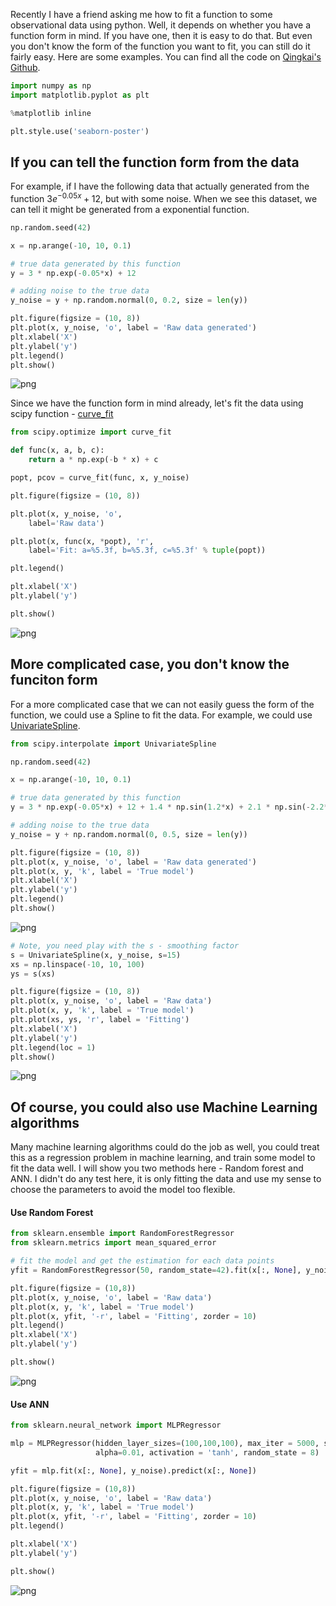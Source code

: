 
Recently I have a friend asking me how to fit a function to some observational data using python. Well, it depends on whether you have a function form in mind. If you have one, then it is easy to do that. But even you don't know the form of the function you want to fit, you can still do it fairly easy. Here are some examples. You can find all the code on [Qingkai's Github](https://github.com/qingkaikong/blog/tree/master/2018_18_Curve_fitting). 


```python
import numpy as np
import matplotlib.pyplot as plt

%matplotlib inline

plt.style.use('seaborn-poster')
```

## If you can tell the function form from the data

For example, if I have the following data that actually generated from the function $3e^{-0.05x}+12$, but with some noise. When we see this dataset, we can tell it might be generated from a exponential function.


```python
np.random.seed(42)

x = np.arange(-10, 10, 0.1)

# true data generated by this function
y = 3 * np.exp(-0.05*x) + 12

# adding noise to the true data
y_noise = y + np.random.normal(0, 0.2, size = len(y))
```


```python
plt.figure(figsize = (10, 8))
plt.plot(x, y_noise, 'o', label = 'Raw data generated')
plt.xlabel('X')
plt.ylabel('y')
plt.legend()
plt.show()
```


![png](https://raw.githubusercontent.com/qingkaikong/blog/master/2018_18_Curve_fitting/Curve_fitting_files/Curve_fitting_4_0.png)


Since we have the function form in mind already, let's fit the data using scipy function - [curve_fit](https://docs.scipy.org/doc/scipy/reference/generated/scipy.optimize.curve_fit.html)


```python
from scipy.optimize import curve_fit
```


```python
def func(x, a, b, c):
    return a * np.exp(-b * x) + c
```


```python
popt, pcov = curve_fit(func, x, y_noise)
```


```python
plt.figure(figsize = (10, 8))

plt.plot(x, y_noise, 'o',
    label='Raw data')

plt.plot(x, func(x, *popt), 'r',
    label='Fit: a=%5.3f, b=%5.3f, c=%5.3f' % tuple(popt))

plt.legend()

plt.xlabel('X')
plt.ylabel('y')

plt.show()
```


![png](https://raw.githubusercontent.com/qingkaikong/blog/master/2018_18_Curve_fitting/Curve_fitting_files/Curve_fitting_9_0.png)


## More complicated case, you don't know the funciton form

For a more complicated case that we can not easily guess the form of the function, we could use a Spline to fit the data. For example, we could use [UnivariateSpline](https://docs.scipy.org/doc/scipy-0.19.0/reference/generated/scipy.interpolate.UnivariateSpline.html). 


```python
from scipy.interpolate import UnivariateSpline
```


```python
np.random.seed(42)

x = np.arange(-10, 10, 0.1)

# true data generated by this function
y = 3 * np.exp(-0.05*x) + 12 + 1.4 * np.sin(1.2*x) + 2.1 * np.sin(-2.2*x + 3)

# adding noise to the true data
y_noise = y + np.random.normal(0, 0.5, size = len(y))
```


```python
plt.figure(figsize = (10, 8))
plt.plot(x, y_noise, 'o', label = 'Raw data generated')
plt.plot(x, y, 'k', label = 'True model')
plt.xlabel('X')
plt.ylabel('y')
plt.legend()
plt.show()
```


![png](https://raw.githubusercontent.com/qingkaikong/blog/master/2018_18_Curve_fitting/Curve_fitting_files/Curve_fitting_13_0.png)



```python
# Note, you need play with the s - smoothing factor
s = UnivariateSpline(x, y_noise, s=15)
xs = np.linspace(-10, 10, 100)
ys = s(xs)
```


```python
plt.figure(figsize = (10, 8))
plt.plot(x, y_noise, 'o', label = 'Raw data')
plt.plot(x, y, 'k', label = 'True model')
plt.plot(xs, ys, 'r', label = 'Fitting')
plt.xlabel('X')
plt.ylabel('y')
plt.legend(loc = 1)
plt.show()
```


![png](https://raw.githubusercontent.com/qingkaikong/blog/master/2018_18_Curve_fitting/Curve_fitting_files/Curve_fitting_15_0.png)


## Of course, you could also use Machine Learning algorithms

Many machine learning algorithms could do the job as well, you could treat this as a regression problem in machine learning, and train some model to fit the data well. I will show you two methods here - Random forest and ANN. I didn't do any test here, it is only fitting the data and use my sense to choose the parameters to avoid the model too flexible. 

#### Use Random Forest


```python
from sklearn.ensemble import RandomForestRegressor
from sklearn.metrics import mean_squared_error
```


```python
# fit the model and get the estimation for each data points
yfit = RandomForestRegressor(50, random_state=42).fit(x[:, None], y_noise).predict(x[:, None])

plt.figure(figsize = (10,8))
plt.plot(x, y_noise, 'o', label = 'Raw data')
plt.plot(x, y, 'k', label = 'True model')
plt.plot(x, yfit, '-r', label = 'Fitting', zorder = 10)
plt.legend()
plt.xlabel('X')
plt.ylabel('y')

plt.show()
```


![png](https://raw.githubusercontent.com/qingkaikong/blog/master/2018_18_Curve_fitting/Curve_fitting_files/Curve_fitting_19_0.png)


#### Use ANN


```python
from sklearn.neural_network import MLPRegressor
```


```python
mlp = MLPRegressor(hidden_layer_sizes=(100,100,100), max_iter = 5000, solver='lbfgs', \
                   alpha=0.01, activation = 'tanh', random_state = 8)

yfit = mlp.fit(x[:, None], y_noise).predict(x[:, None])

plt.figure(figsize = (10,8))
plt.plot(x, y_noise, 'o', label = 'Raw data')
plt.plot(x, y, 'k', label = 'True model')
plt.plot(x, yfit, '-r', label = 'Fitting', zorder = 10)
plt.legend()

plt.xlabel('X')
plt.ylabel('y')

plt.show()
```


![png](https://raw.githubusercontent.com/qingkaikong/blog/master/2018_18_Curve_fitting/Curve_fitting_files/Curve_fitting_22_0.png)

